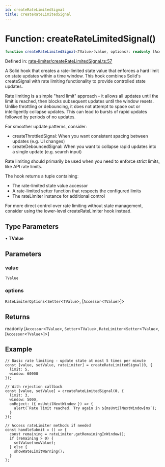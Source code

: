 ```yaml
---
id: createRateLimitedSignal
title: createRateLimitedSignal
---
```


<!-- DO NOT EDIT: this page is autogenerated from the type comments -->

# Function: createRateLimitedSignal()

```ts
function createRateLimitedSignal<TValue>(value, options): readonly [Accessor<TValue>, Setter<TValue>, RateLimiter<Setter<TValue>, [Accessor<TValue>]>]
```

Defined in: [rate-limiter/createRateLimitedSignal.ts:57](https://github.com/TanStack/pacer/blob/main/packages/solid-pacer/src/rate-limiter/createRateLimitedSignal.ts#L57)

A Solid hook that creates a rate-limited state value that enforces a hard limit on state updates within a time window.
This hook combines Solid's createSignal with rate limiting functionality to provide controlled state updates.

Rate limiting is a simple "hard limit" approach - it allows all updates until the limit is reached, then blocks
subsequent updates until the window resets. Unlike throttling or debouncing, it does not attempt to space out
or intelligently collapse updates. This can lead to bursts of rapid updates followed by periods of no updates.

For smoother update patterns, consider:
- createThrottledSignal: When you want consistent spacing between updates (e.g. UI changes)
- createDebouncedSignal: When you want to collapse rapid updates into a single update (e.g. search input)

Rate limiting should primarily be used when you need to enforce strict limits, like API rate limits.

The hook returns a tuple containing:
- The rate-limited state value accessor
- A rate-limited setter function that respects the configured limits
- The rateLimiter instance for additional control

For more direct control over rate limiting without state management,
consider using the lower-level createRateLimiter hook instead.

## Type Parameters

• **TValue**

## Parameters

### value

`TValue`

### options

`RateLimiterOptions`\<`Setter`\<`TValue`\>, \[`Accessor`\<`TValue`\>\]\>

## Returns

readonly \[`Accessor`\<`TValue`\>, `Setter`\<`TValue`\>, `RateLimiter`\<`Setter`\<`TValue`\>, \[`Accessor`\<`TValue`\>\]\>\]

## Example

```tsx
// Basic rate limiting - update state at most 5 times per minute
const [value, setValue, rateLimiter] = createRateLimitedSignal(0, {
  limit: 5,
  window: 60000
});

// With rejection callback
const [value, setValue] = createRateLimitedSignal(0, {
  limit: 3,
  window: 5000,
  onReject: ({ msUntilNextWindow }) => {
    alert(`Rate limit reached. Try again in ${msUntilNextWindow}ms`);
  }
});

// Access rateLimiter methods if needed
const handleSubmit = () => {
  const remaining = rateLimiter.getRemainingInWindow();
  if (remaining > 0) {
    setValue(newValue);
  } else {
    showRateLimitWarning();
  }
};
```

